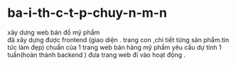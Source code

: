 # ba-i-th-c-t-p-chuy-n-m-n
xây dưng web bán đồ mỹ phẩm  
đã xây dựng được frontend (giao diện . trang con ,chi tiết từng sản phẩm.tin tức làm đẹp) chuẩn của 1 trang web bán hàng mỹ phẩm yêu cầu 
dự tính 1 tuần(hoàn thành backend )  đưa trang web đi vào hoạt động .
